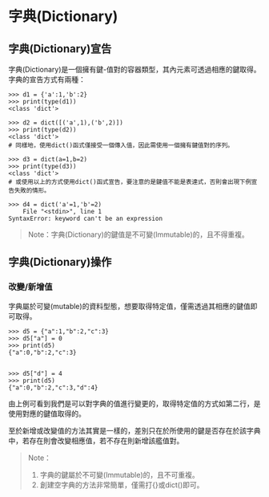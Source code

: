 # 字典\(Dictionary\)

## 字典\(Dictionary\)宣告

字典\(Dictionary\)是一個擁有鍵-值對的容器類型，其內元素可透過相應的鍵取得。  
字典的宣告方式有兩種：

```text
>>> d1 = {'a':1,'b':2}
>>> print(type(d1))
<class 'dict'>

>>> d2 = dict([('a',1),('b',2)])
>>> print(type(d2))
<class 'dict'>
# 同樣地，使用dict()函式僅接受一個傳入值，因此需使用一個擁有鍵值對的序列。

>>> d3 = dict(a=1,b=2)
>>> print(type(d3))
<class 'dict'>
# 或使用以上的方式使用dict()函式宣告，要注意的是鍵值不能是表達式，否則會出現下例宣告失敗的情形。

>>> d4 = dict('a'=1,'b'=2)
    File "<stdin>", line 1
SyntaxError: keyword can't be an expression  
```

> Note：字典\(Dictionary\)的鍵值是不可變\(Immutable\)的，且不得重複。

## 字典\(Dictionary\)操作

### 改變/新增值

字典屬於可變\(mutable\)的資料型態，想要取得特定值，僅需透過其相應的鍵值即可取得。

```text
>>> d5 = {"a":1,"b":2,"c":3}
>>> d5["a"] = 0
>>> print(d5)
{"a":0,"b":2,"c":3}


>>> d5["d"] = 4
>>> print(d5)
{"a":0,"b":2,"c":3,"d":4}
```

由上例可看到我們是可以對字典的值進行變更的，取得特定值的方式如第二行，是使用對應的鍵值取得的。  
  
至於新增或改變值的方法其實是一樣的，差別只在於所使用的鍵是否存在於該字典中，若存在則會改變相應值，若不存在則新增該艦值對。

> Note：  
> 1. 字典的鍵屬於不可變\(Immutable\)的，且不可重複。  
> 2. 創建空字典的方法非常簡單，僅需打{}或dict\(\)即可。

### 

